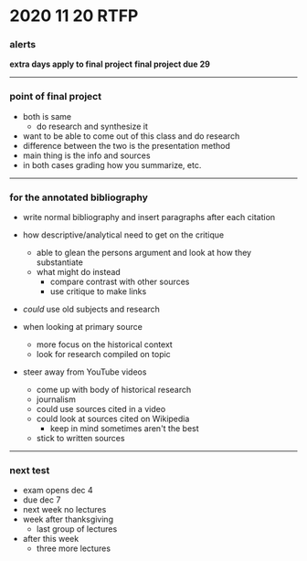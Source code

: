 <!-- 2020-11-20-RTFP -->
# 2020 11 20 RTFP

### alerts
**extra days apply to final project**
**final project due 29**

---

### point of final project
- both is same
  - do research and synthesize it
- want to be able to come out of this class and do research
- difference between the two is the presentation method
- main thing is the info and sources
- in both cases grading how you summarize, etc.

---

### for the annotated bibliography

- write normal bibliography and insert paragraphs after each citation

- how descriptive/analytical need to get on the critique
  - able to glean the persons argument and look at how they substantiate
  - what might do instead
    - compare contrast with other sources
    - use critique to make links

- *could* use old subjects and research

- when looking at primary source
  - more focus on the historical context
  - look for research compiled on topic

- steer away from YouTube videos
  - come up with body of historical research
  - journalism
  - could use sources cited in a video
  - could look at sources cited on Wikipedia
    - keep in mind sometimes aren't the best
  - stick to written sources

---

### next test
- exam opens dec 4
- due dec 7
- next week no lectures
- week after thanksgiving
  - last group of lectures
- after this week
  - three more lectures

<!--
Abbreviation Key
Anobib = annotated bibliography
-->

